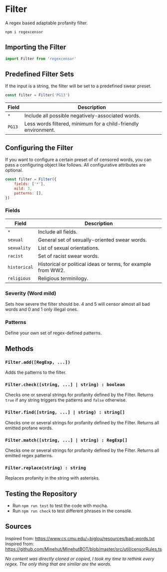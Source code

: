 # Filter

A regex based adaptable profanity filter.

```
npm i regexcensor
```

## Importing the Filter

```js
import Filter from 'regexcensor'
```

## Predefined Filter Sets

If the input is a string, the filter will be set to a predefined swear preset.

```js
const filter = Filter('PG13')
```

| Field  | Description                                                    |
| ------ | -------------------------------------------------------------- |
| `*`    | Include all possible negatively-associated words.              |
| `PG13` | Less words filtered, minimum for a child-friendly environment. |

## Configuring the Filter

If you want to configure a certain preset of of censored words, you can pass a configuring object like follows. All configurative attributes are optional.

```js
const filter = Filter({
    fields: ['*'],
    mild: 3,
    patterns: [],
})
```

### Fields

| Field        | Description                                                   |
| ------------ | ------------------------------------------------------------- |
| `*`          | Include all fields.                                           |
| `sexual`     | General set of sexually-oriented swear words.                 |
| `sexuality`  | List of sexual orientations.                                  |
| `racist`     | Set of racist swear words.                                    |
| `historical` | Historical or political ideas or terms, for example from WW2. |
| `religious`  | Religious terminilogy.                                        |

### Severity (Word mild)

Sets how severe the filter should be. 4 and 5 will censor almost all bad words and 0 and 1 only illegal ones.

### Patterns

Define your own set of regex-defined patterns.

## Methods

### `Filter.add([RegExp, ...])`

Adds the patterns to the filter.

### `Filter.check([string, ...] | string) : boolean`

Checks one or several strings for profanity defined by the Filter. Returns `true` if any string triggers the patterns and `false` otherwise.

### `Filter.find([string, ...] | string) : string[]`

Checks one or several strings for profanity defined by the Filter. Returns all emitted profane words.

### `Filter.match([string, ...] | string) : RegExp[]`

Checks one or several strings for profanity defined by the Filter. Returns all emitted regex patterns.

### `Filter.replace(string) : string`

Replaces profanity in the string with asterisks.

## Testing the Repository

-   Run `npm run test` to test the code with mocha.
-   Run `npm run check` to test different phrases in the console.

## Sources

Inspired from: https://www.cs.cmu.edu/~biglou/resources/bad-words.txt
Inspired from: https://github.com/Minehut/MinehutBOT/blob/master/src/util/censorRules.ts

_No content was directly cloned or copied, I took my time to rethink every regex. The only thing that are similar are the words._
